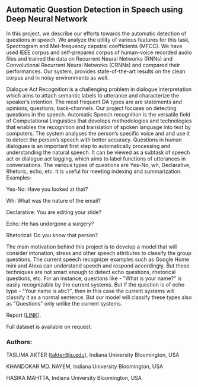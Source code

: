 ## Automatic Question Detection in Speech using Deep Neural Network

In this project, we describe our efforts towards the automatic detection of questions in speech. We analyze the utility of various features for this task, Spectrogram and Mel-frequency cepstral coefficients (MFCC). We have used IEEE corpus and self-prepared corpus of human-voice recorded audio files and trained the data on Recurrent Neural Networks (RNNs) and Convolutional Recurrent Neural Networks (CRNNs) and compared their performances. Our system, provides state-of-the-art results on the clean corpus and in noisy environments as well.

Dialogue Act Recognition is a challenging problem in dialogue interpretation which aims to attach semantic labels to utterance and characterize the speaker’s intention. The most frequent DA types are are statements and opinions, questions, back-channels. Our project focuses on detecting questions in the speech. Automatic Speech recognition is the versatile field of Computational Linguistics that develops methodologies and technologies that enables the recognition and translation of spoken language into text by computers. The system analyses the person’s specific voice and and use it to detect the person’s speech with better accuracy. Questions in human dialogues is an important first step to automatically processing and understanding the natural speech. It can be viewed as a subtask of speech act or dialogue act tagging, which aims to label functions of utterances in conversations. The various types of questions are Yes-No, wh, Declarative, Rhetoric, echo, etc. It is useful for meeting indexing and summarization. Examples-

Yes-No: Have you looked at that?

Wh: What was the nature of the email?

Declarative: You are editing your slide?

Echo: He has undergone a surgery?

Rhetorical: Do you know that person?

The main motivation behind this project is to develop a model that will consider intonation, stress and other speech attributes to classify the group questions. The current speech recognizer examples such as Google Home mini and Alexa can understand speech and respond accordingly. But these techniques are not smart enough to detect echo questions, rhetorical questions, etc. For an instance, questions like - "What is your name?" is easily recognizable by the current systems. But if the question is of echo type - "Your name is abc?", then in this case the current systems will classify it as a normal sentence. But our model will classify these types also as "Questions" only unlike the current systems.

Report [[LINK](https://github.com/akterTaslima/RhetoricalQuestion_Recognition/blob/master/takter%2Chmahtta%2Cknayem_automatic-question-detection.pdf)].

Full dataset is available on request. 
 
### Authors:

TASLIMA AKTER (takter@iu.edu), Indiana University Bloomington, USA

KHANDOKAR MD. NAYEM, Indiana University Bloomington, USA

HASIKA MAHTTA, Indiana University Bloomington, USA
